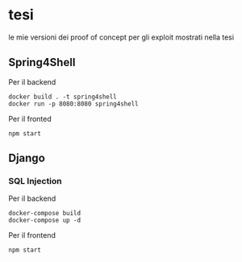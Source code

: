 # tesi
le mie versioni dei proof of concept per gli exploit mostrati nella tesi

## Spring4Shell
Per il backend 
```
docker build . -t spring4shell
docker run -p 8080:8080 spring4shell
```
Per il fronted
```
npm start
```

## Django 
### SQL Injection
Per il backend
```
docker-compose build
docker-compose up -d
```
Per il frontend 
```
npm start
```
